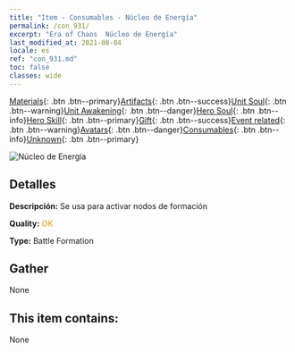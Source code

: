 ```yaml
---
title: "Item - Consumables - Núcleo de Energía"
permalink: /con_931/
excerpt: "Era of Chaos  Núcleo de Energía"
last_modified_at: 2021-08-04
locale: es
ref: "con_931.md"
toc: false
classes: wide
---
```

 [Materials](/ItemsES/){: .btn .btn--primary}[Artifacts](/ItemsES/Artifacts/){: .btn .btn--success}[Unit Soul](/ItemsES/UnitSoul/){: .btn .btn--warning}[Unit Awakening](/ItemsES/UnitAwakening/){: .btn .btn--danger}[Hero Soul](/ItemsES/HeroSoul/){: .btn .btn--info}[Hero Skill](/ItemsES/HeroSkill/){: .btn .btn--primary}[Gift](/ItemsES/Gift/){: .btn .btn--success}[Event related](/ItemsES/Events/){: .btn .btn--warning}[Avatars](/ItemsES/Avatars/){: .btn .btn--danger}[Consumables](/ItemsES/Consumables/){: .btn .btn--info}[Unknown](/ItemsES/Unknown/){: .btn .btn--primary}

 ![Núcleo de Energía](/images/t/i_40019.png)

## Detalles
 **Descripción:** Se usa para activar nodos de formación

 **Quality:** <span style="color: #FF8C00">OK</span>

 **Type:** Battle Formation

## Gather

  None

## This item contains:

  None

